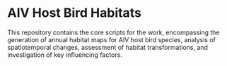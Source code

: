 # AIV Host Bird Habitats

This repository contains the core scripts for the work, encompassing the generation of annual habitat maps for AIV host bird species, analysis of spatiotemporal changes, assessment of habitat transformations, and investigation of key influencing factors.
